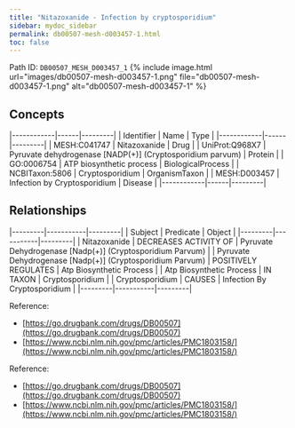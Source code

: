 ```yaml
---
title: "Nitazoxanide - Infection by cryptosporidium"
sidebar: mydoc_sidebar
permalink: db00507-mesh-d003457-1.html
toc: false 
---
```



Path ID: `DB00507_MESH_D003457_1`
{% include image.html url="images/db00507-mesh-d003457-1.png" file="db00507-mesh-d003457-1.png" alt="db00507-mesh-d003457-1" %}

## Concepts

|------------|------|---------|
| Identifier | Name | Type    |
|------------|------|---------|
| MESH:C041747 | Nitazoxanide | Drug |
| UniProt:Q968X7 | Pyruvate dehydrogenase [NADP(+)] (Cryptosporidium parvum) | Protein |
| GO:0006754 | ATP biosynthetic process | BiologicalProcess |
| NCBITaxon:5806 | Cryptosporidium | OrganismTaxon |
| MESH:D003457 | Infection by Cryptosporidium | Disease |
|------------|------|---------|

## Relationships

|---------|-----------|---------|
| Subject | Predicate | Object  |
|---------|-----------|---------|
| Nitazoxanide | DECREASES ACTIVITY OF | Pyruvate Dehydrogenase [Nadp(+)] (Cryptosporidium Parvum) |
| Pyruvate Dehydrogenase [Nadp(+)] (Cryptosporidium Parvum) | POSITIVELY REGULATES | Atp Biosynthetic Process |
| Atp Biosynthetic Process | IN TAXON | Cryptosporidium |
| Cryptosporidium | CAUSES | Infection By Cryptosporidium |
|---------|-----------|---------|

Reference: 
  - [https://go.drugbank.com/drugs/DB00507](https://go.drugbank.com/drugs/DB00507)
  - [https://www.ncbi.nlm.nih.gov/pmc/articles/PMC1803158/](https://www.ncbi.nlm.nih.gov/pmc/articles/PMC1803158/)

Reference: 
  - [https://go.drugbank.com/drugs/DB00507](https://go.drugbank.com/drugs/DB00507)
  - [https://www.ncbi.nlm.nih.gov/pmc/articles/PMC1803158/](https://www.ncbi.nlm.nih.gov/pmc/articles/PMC1803158/)
